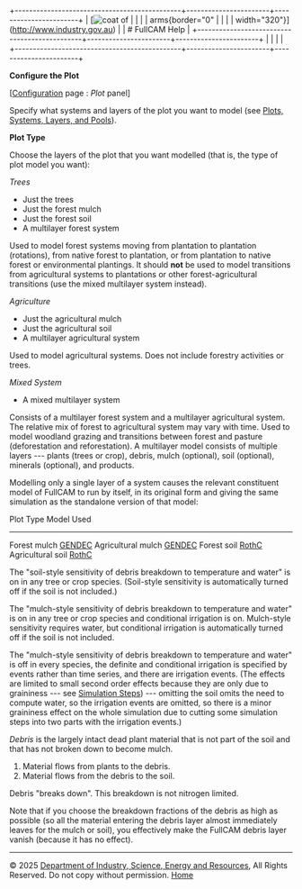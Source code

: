 +----------------------------------------------+-----------------------+-----------------------+
| [![coat of                                   |                       | [](index.htm)         |
| arms](imgs/DISER-inline_Mono.png){border="0" |                       |                       |
| width="320"}](http://www.industry.gov.au)    |                       | # FullCAM Help        |
+----------------------------------------------+-----------------------+-----------------------+
|                                              |                       |                       |
+----------------------------------------------+-----------------------+-----------------------+

**Configure the Plot**

\[[Configuration](150_Configuration.htm) page : *Plot* panel\]

Specify what systems and layers of the plot you want to model (see
[Plots, Systems, Layers, and
Pools](57_Plots,%20Systems,%20Layers,%20and%20Pools.htm)).

**Plot Type**

Choose the layers of the plot that you want modelled (that is, the type
of plot model you want):

*Trees*

- Just the trees
- Just the forest mulch
- Just the forest soil
- A multilayer forest system

Used to model forest systems moving from plantation to plantation
(rotations), from native forest to plantation, or from plantation to
native forest or environmental plantings. It should **not** be used to
model transitions from agricultural systems to plantations or other
forest-agricultural transitions (use the mixed multilayer system
instead).

*Agriculture*

- Just the agricultural mulch
- Just the agricultural soil
- A multilayer agricultural system

Used to model agricultural systems. Does not include forestry activities
or trees.

*Mixed System*

- A mixed multilayer system

Consists of a multilayer forest system and a multilayer agricultural
system. The relative mix of forest to agricultural system may vary with
time. Used to model woodland grazing and transitions between forest and
pasture (deforestation and reforestation). A multilayer model consists
of multiple layers --- plants (trees or crop), debris, mulch (optional),
soil (optional), minerals (optional), and products.

Modelling only a single layer of a system causes the relevant
constituent model of FullCAM to run by itself, in its original form and
giving the same simulation as the standalone version of that model:

  Plot Type            Model Used
  -------------------- -----------------------------------------------------------------------
  Forest mulch         [GENDEC](http://www.fullcam.au/FullCAMServer2020/Help/109_GENDEC.htm)
  Agricultural mulch   [GENDEC](http://www.fullcam.au/FullCAMServer2020/Help/109_GENDEC.htm)
  Forest soil          [RothC](114_RothC.htm)
  Agricultural soil    [RothC](114_RothC.htm)

The "soil-style sensitivity of debris breakdown to temperature and
water" is on in any tree or crop species. (Soil-style sensitivity is
automatically turned off if the soil is not included.)

The "mulch-style sensitivity of debris breakdown to temperature and
water" is on in any tree or crop species and conditional irrigation is
on. Mulch-style sensitivity requires water, but conditional irrigation
is automatically turned off if the soil is not included.

The "mulch-style sensitivity of debris breakdown to temperature and
water" is off in every species, the definite and conditional irrigation
is specified by events rather than time series, and there are irrigation
events. (The effects are limited to small second order effects because
they are only due to graininess --- see [Simulation
Steps](5_Simulation%20Steps.htm)) --- omitting the soil omits the need
to compute water, so the irrigation events are omitted, so there is a
minor graininess effect on the whole simulation due to cutting some
simulation steps into two parts with the irrigation events.)

*Debris* is the largely intact dead plant material that is not part of
the soil and that has not broken down to become mulch.

1.  Material flows from plants to the debris.
2.  Material flows from the debris to the soil.

Debris "breaks down". This breakdown is not nitrogen limited.

Note that if you choose the breakdown fractions of the debris as high as
possible (so all the material entering the debris layer almost
immediately leaves for the mulch or soil), you effectively make the
FullCAM debris layer vanish (because it has no effect).

------------------------------------------------------------------------

© 2025 [Department of Industry, Science, Energy and
Resources](http://www.industry.gov.au "Department of Industry, Science, Energy and Resources"),
All Rights Reserved. Do not copy without permission.
[Home](index.htm "help index")
